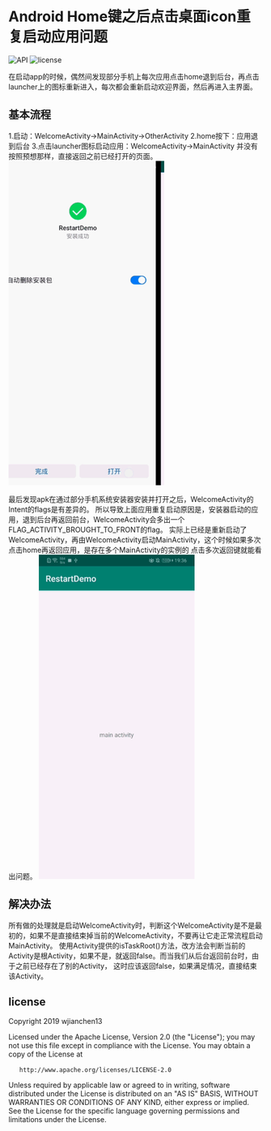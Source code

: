 # Android Home键之后点击桌面icon重复启动应用问题
![API](https://img.shields.io/badge/API-15%2B-green) ![license](https://img.shields.io/badge/License-Apache%202.0-blue)

在启动app的时候，偶然间发现部分手机上每次应用点击home退到后台，再点击launcher上的图标重新进入，每次都会重新启动欢迎界面，然后再进入主界面。
## 基本流程
1.启动：WelcomeActivity->MainActivity->OtherActivity
2.home按下：应用退到后台
3.点击launcher图标启动应用：WelcomeActivity->MainActivity
并没有按照预想那样，直接返回之前已经打开的页面。
![image1](./docs/images/image1.gif)

最后发现apk在通过部分手机系统安装器安装并打开之后，WelcomeActivity的Intent的flags是有差异的。
所以导致上面应用重复启动原因是，安装器启动的应用，退到后台再返回前台，WelcomeActivity会多出一个FLAG_ACTIVITY_BROUGHT_TO_FRONT的flag。
实际上已经是重新启动了WelcomeActivity，再由WelcomeActivity启动MainActivity，这个时候如果多次点击home再返回应用，是存在多个MainActivity的实例的
点击多次返回键就能看出问题。
![image1](./docs/images/image2.gif)

## 解决办法
所有做的处理就是启动WelcomeActivity时，判断这个WelcomeActivity是不是最初的，如果不是直接结束掉当前的WelcomeActivity，不要再让它走正常流程启动MainActivity。
使用Activity提供的isTaskRoot()方法，改方法会判断当前的Activity是根Activity，如果不是，就返回false。而当我们从后台返回前台时，由于之前已经存在了别的Activity，
这时应该返回false，如果满足情况，直接结束该Activity。

## license

   Copyright 2019 wjianchen13

   Licensed under the Apache License, Version 2.0 (the "License");
   you may not use this file except in compliance with the License.
   You may obtain a copy of the License at

       http://www.apache.org/licenses/LICENSE-2.0

   Unless required by applicable law or agreed to in writing, software
   distributed under the License is distributed on an "AS IS" BASIS,
   WITHOUT WARRANTIES OR CONDITIONS OF ANY KIND, either express or implied.
   See the License for the specific language governing permissions and
   limitations under the License.